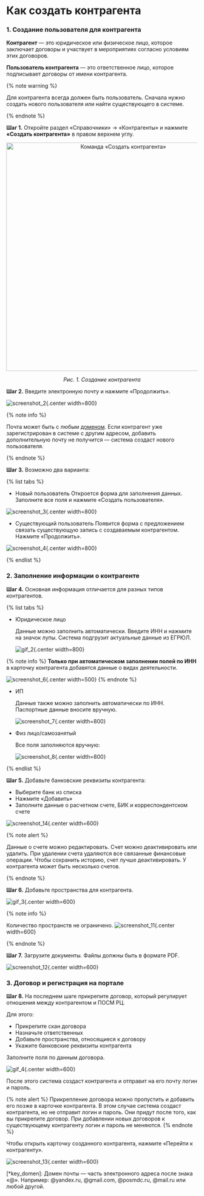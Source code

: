 # Как создать контрагента

### 1. Создание пользователя для контрагента

**Контрагент** — это юридическое или физическое лицо, которое заключает договоры и участвует в мероприятиях согласно условиям этих договоров.

**Пользователь контрагента** — это ответственное лицо, которое подписывает договоры от имени контрагента.

{% note warning %}

Для контрагента всегда должен быть пользователь. Сначала нужно создать нового пользователя или найти существующего в системе.

{% endnote %}

**Шаг 1.** Откройте раздел «Справочники» → «Контрагенты» и нажмите **«Создать контрагента»** в правом верхнем углу.

<div align="center">
  <img src="./_images/_gif_1.gif" alt="Команда «Создать контрагента»" width="600">
  <p><em>Рис. 1. Создание контрагента</em></p>
</div>


**Шаг 2.** Введите электронную почту и нажмите «Продолжить».

![screenshot_2](_images/_screen_2.png){.center width=800}

{% note info %}

Почта может быть с любым [доменом](*key_domen). Если контрагент уже зарегистрирован в системе с другим адресом, добавить дополнительную почту не получится — система создаст нового пользователя.

{% endnote %}

**Шаг 3.** Возможно два варианта:

{% list tabs %}
- Новый пользователь
Откроется форма для заполнения данных. Заполните все поля и нажмите «Создать пользователя».

![screenshot_3](_images/_screen_3.png){.center width=800}

- Существующий пользователь
Появится форма с предложением связать существующую запись с создаваемым контрагентом. Нажмите «Продолжить».

![screenshot_4](_images/_screen_4.png){.center width=800}

{% endlist %}

### 2. Заполнение информации о контрагенте

**Шаг 4.** Основная информация отличается для разных типов контрагентов.

{% list tabs %}

- Юридическое лицо

  Данные можно заполнить автоматически. Введите ИНН и нажмите на значок лупы. Система подгрузит актуальные данные из ЕГРЮЛ.

  ![gif_2](_images/_gif_2.gif){.center width=800}

{% note info %}
  **Только при автоматическом заполнении полей по ИНН** в карточку контрагента добавятся данные о видах деятельности.

  ![screenshot_6](_images/_screen_6.png){.center width=500}
{% endnote %}

- ИП

  Данные также можно заполнить автоматически по ИНН. Паспортные данные вносите вручную.

  ![screenshot_7](_images/_screen_7.png){.center width=800}

- Физ лицо/самозанятый

  Все поля заполняются вручную:

  ![screenshot_8](_images/_screen_8.png){.center width=800}

{% endlist %}



**Шаг 5.** Добавьте банковские реквизиты контрагента:
   * Выберите банк из списка
   * Нажмите «Добавить»
   * Заполните данные о расчетном счете, БИК и корреспондентском счете

![screenshot_14](_images/_screen_14.png){.center width=600}

{% note alert %}

Данные о счете можно редактировать. Счет можно деактивировать или удалить.
При удалении счета удаляются все связанные финансовые операции. Чтобы сохранить историю, счет лучше деактивировать.
У контрагента может быть несколько счетов.

{% endnote %}

**Шаг 6.** Добавьте пространства для контрагента.

![gif_3](_images/_gif_3.gif){.center width=600}

{% note info %}

Количество пространств не ограничено.
![screenshot_11](_images/_screen_11.png){.center width=600}

{% endnote %}

**Шаг 7.** Загрузите документы. Файлы должны быть в формате PDF.

![screenshot_12](_images/_screen_12.png){.center width=600}

### 3. Договор и регистрация на портале

**Шаг 8.** На последнем шаге прикрепите договор, который регулирует отношения между контрагентом и ПОСМ РЦ.

Для этого:
* Прикрепите скан договора
* Назначьте ответственных
* Добавьте пространства, относящиеся к договору
* Укажите банковские реквизиты контрагента

Заполните поля по данным договора.

![gif_4](_images/_gif_4.gif){.center width=600}

После этого система создаст контрагента и отправит на его почту логин и пароль.

{% note alert %}
Прикрепление договора можно пропустить и добавить его позже в карточке контрагента. В этом случае система создаст контрагента, но не отправит логин и пароль. Они придут после того, как вы прикрепите договор.
При добавлении новых договоров к существующему контрагенту логин и пароль не меняются.
{% endnote %}

Чтобы открыть карточку созданного контрагента, нажмите «Перейти к контрагенту».

![screenshot_13](_images/_screen_13.png){.center width=600}

[*key_domen]: Домен почты — часть электронного адреса после знака «@». Например: @yandex.ru, @gmail.com, @posmdc.ru, @mail.ru или любой другой.
